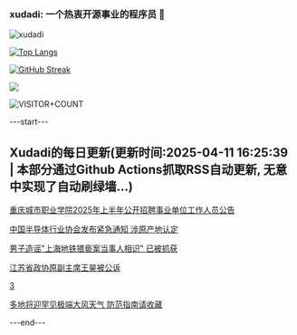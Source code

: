 ### xudadi: 一个热衷开源事业的程序员 👋

![xudadi](https://github-readme-stats-git-masterorgs-github-readme-stats-team.vercel.app/api?username=xudadi)

[![Top Langs](https://github-readme-stats.vercel.app/api/top-langs/?username=xudadi)](https://github.com/anuraghazra/github-readme-stats)

[![GitHub Streak](https://streak-stats.demolab.com?user=xudadi&locale=zh_Hans)](https://git.io/streak-stats)

![](https://raw.githubusercontent.com/xudadi/xudadi/main/assets/github-contribution-grid-snake.svg)

![VISITOR+COUNT](https://komarev.com/ghpvc/?username=xudadi&label=VISITOR+COUNT)


---start---

## Xudadi的每日更新(更新时间:2025-04-11 16:25:39 | 本部分通过Github Actions抓取RSS自动更新, 无意中实现了自动刷绿墙...)

[重庆城市职业学院2025年上半年公开招聘事业单位工作人员公告](https://www.gongkaoleida.com/article/2355570)

[中国半导体行业协会发布紧急通知 涉原产地认定](https://m.163.com/news/article/JSS1IO1N0534A4SC.html)

[男子造谣"上海地铁猥亵案当事人相识" 已被抓获](https://m.163.com/news/article/JSRSF57F0514R9P4.html)

[江苏省政协原副主席王昊被公诉](https://m.163.com/news/article/JSRUATKE000189PS.html)

[3](https://m.163.com/touch/news/sub/domestic)

[多地将迎罕见极端大风天气 防范指南请收藏](https://m.163.com/news/article/JSRP5MRA000189PS.html)

---end---
